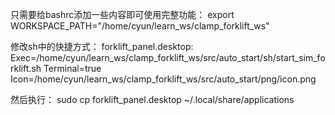 只需要给bashrc添加一些内容即可使用完整功能：
export WORKSPACE_PATH="/home/cyun/learn_ws/clamp_forklift_ws"

修改sh中的快捷方式：
forklift_panel.desktop:
Exec=/home/cyun/learn_ws/clamp_forklift_ws/src/auto_start/sh/start_sim_forklift.sh
Terminal=true
Icon=/home/cyun/learn_ws/clamp_forklift_ws/src/auto_start/png/icon.png

然后执行：
sudo cp forklift_panel.desktop ~/.local/share/applications